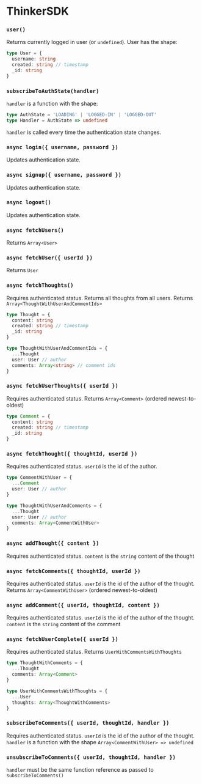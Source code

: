 # ThinkerSDK
### `user()`
Returns currently logged in user (or `undefined`).
User has the shape:
```ts
type User = { 
  username: string
  created: string // timestamp
  _id: string
}
```
### `subscribeToAuthState(handler)`
`handler` is a function with the shape:
```ts
type AuthState = 'LOADING' | 'LOGGED-IN' | 'LOGGED-OUT'
type Handler = AuthState => undefined
```
`handler` is called every time the authentication state changes.
<br/>
### `async login({ username, password })`
Updates authentication state.
<br/>
### `async signup({ username, password })`
Updates authentication state.
<br/>
### `async logout()`
Updates authentication state.
<br/>
### `async fetchUsers()`
Returns `Array<User>`
<br/>
### `async fetchUser({ userId })`
Returns `User`
<br/>
### `async fetchThoughts()`
Requires authenticated status.
Returns all thoughts from all users.
Returns `Array<ThoughtWithUserAndCommentIds>`
```ts
type Thought = {
  content: string
  created: string // timestamp
  _id: string
}

type ThoughtWithUserAndCommentIds = {
  ...Thought
  user: User // author
  comments: Array<string> // comment ids
}
```

### `async fetchUserThoughts({ userId })`
Requires authenticated status.
Returns `Array<Comment>` (ordered newest-to-oldest)
```ts
type Comment = {
  content: string
  created: string // timestamp
  _id: string
}
```

### `async fetchThought({ thoughtId, userId })`
Requires authenticated status.
`userId` is the id of the author.
```ts
type CommentWithUser = {
  ...Comment
  user: User // author
}

type ThoughtWithUserAndComments = {
  ...Thought
  user: User // author
  comments: Array<CommentWithUser>
}
```

### `async addThought({ content })`
Requires authenticated status. 
`content` is the `string` content of the thought
<br/>
### `async fetchComments({ thoughtId, userId })`
Requires authenticated status. 
`userId` is the id of the author of the thought.
Returns `Array<CommentWithUser>` (ordered newest-to-oldest)
<br/>
### `async addComment({ userId, thoughtId, content })`
Requires authenticated status. 
`userId` is the id of the author of the thought.
`content` is the `string` content of the comment
<br/>
### `async fetchUserComplete({ userId })`
Requires authenticated status.
Returns `UserWithCommentsWithThoughts`
```ts
type ThoughtWithComments = {
  ...Thought
  comments: Array<Comment>
}

type UserWithCommentsWithThoughts = {
  ...User
  thoughts: Array<ThoughtWithComments>
}
```

### `subscribeToComments({ userId, thoughtId, handler })`
Requires authenticated status.
`userId` is the id of the author of the thought.
`handler` is a function with the shape `Array<CommentWithUser> => undefined`
<br/>
### `unsubscribeToComments({ userId, thoughtId, handler })`
`handler` must be the same function reference as passed to `subscribeToComments()`
